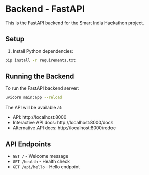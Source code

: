 # Backend - FastAPI

This is the FastAPI backend for the Smart India Hackathon project.

## Setup

1. Install Python dependencies:
```bash
pip install -r requirements.txt
```

## Running the Backend

To run the FastAPI backend server:

```bash
uvicorn main:app --reload
```

The API will be available at:
- API: http://localhost:8000
- Interactive API docs: http://localhost:8000/docs
- Alternative API docs: http://localhost:8000/redoc

## API Endpoints

- `GET /` - Welcome message
- `GET /health` - Health check
- `GET /api/hello` - Hello endpoint
